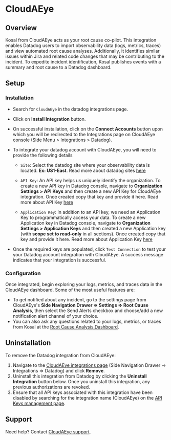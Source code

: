 # CloudAEye

## Overview

Kosal from CloudAEye acts as your root cause co-pilot. This integration enables Datadog users to import observability data (logs, metrics, traces) and view automated root cause analyses. Additionally, it identifies similar issues within Jira and related code changes that may be contributing to the incident. To expedite incident identification, Kosal publishes events with a summary and root cause to a Datadog dashboard.

## Setup

### Installation

- Search for `CloudAEye` in the datadog integrations page.

- Click on **Install Integration** button.

- On successful installation, click on the **Connect Accounts** button upon which you will be redirected to the Integrations page on CloudAEye console (Side Menu > Integrations > Datadog).

- To integrate your datadog account with CloudAEye, you will need to provide the following details

  - `Site`: Select the datadog site where your observability data is located. **Ex: US1-East**. Read more about datadog sites [here](https://docs.datadoghq.com/getting_started/site/#access-the-datadog-site)

  - `API Key`: An API key helps us uniquely identify the organization. To create a new API key in Datadog console, navigate to **Organization Settings > API Keys** and then create a new API Key for CloudAEye integration. Once created copy that key and provide it here. Read more about API Key [here](https://docs.datadoghq.com/account_management/api-app-keys/)

  - `Application Key`: In addition to an API key, we need an Application Key to programmatically access your data. To create a new Application key in Datadog console, navigate to **Organization Settings > Application Keys** and then created a new Application key (with **scope set to read-only** in all sections). Once created copy that key and provide it here. Read more about Application Key [here](https://docs.datadoghq.com/account_management/api-app-keys/)

- Once the required keys are populated, click `Test Connection` to test your your Datadog account integration with CloudAEye. A success message indicates that your integration is successful.
### Configuration

Once integrated, begin exploring your logs, metrics, and traces data in the CloudAEye dashboard. Some of the most useful features are:
- To get notified about any incident, go to the settings page from CloudAEye's **Side Navigation Drawer => Settings => Root Cause Analysis**, then select the Send Alerts checkbox and choose/add a new notification alert channel of your choice.
- You can also ask any questions related to your logs, metrics, or traces from Kosal at the [Root Cause Analysis Dashboard][4].

## Uninstallation

To remove the Datadog integration from CloudAEye:
1. Navigate to the [CloudAEye integrations page][1] (Side Navigation Drawer => Integrations => Datadog) and click **Remove**.
2. Uninstall this integration from Datadog by clicking the **Uninstall Integration** button below. Once you uninstall this integration, any previous authorizations are revoked.
3. Ensure that all API keys associated with this integration have been disabled by searching for the integration name (CloudAEye) on the [API Keys management page][3].

## Support

Need help? Contact [CloudAEye support](mailto:support@cloudaeye.com).


[1]: https://console.cloudaeye.com/integrations/datadog
[2]: https://app.datadoghq.com/organization-settings/oauth-applications
[3]: https://app.datadoghq.com/organization-settings/api-keys?filter=CloudAEye
[4]: https://console.cloudaeye.com/rca?startTime=1,months&endTime=now
